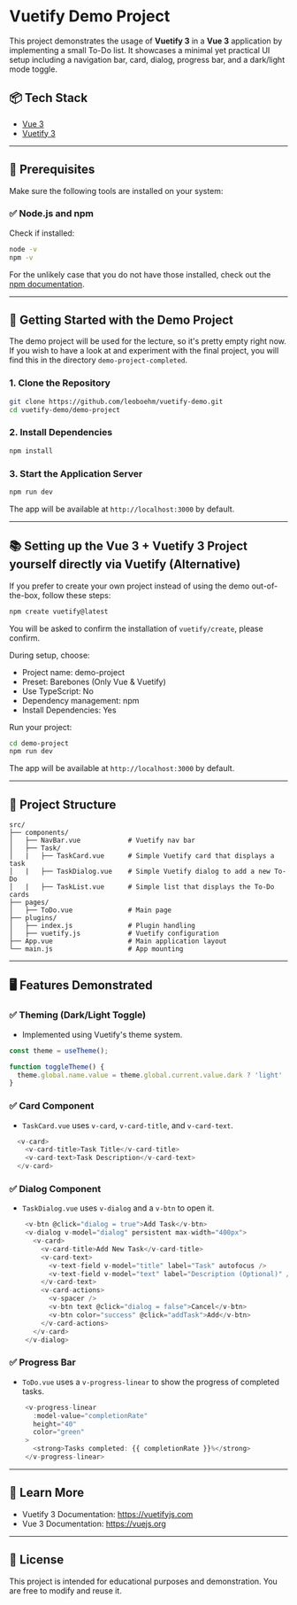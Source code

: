 # Vuetify Demo Project

This project demonstrates the usage of **Vuetify 3** in a **Vue 3** application by implementing a small To-Do list. It showcases a minimal yet practical UI setup including a navigation bar, card, dialog, progress bar, and a dark/light mode toggle.

## 📦 Tech Stack

- [Vue 3](https://vuejs.org/)
- [Vuetify 3](https://next.vuetifyjs.com/)

---


## 🧰 Prerequisites

Make sure the following tools are installed on your system:

### ✅ Node.js and npm

Check if installed:

```bash
node -v
npm -v
```

For the unlikely case that you do not have those installed, check out the [npm documentation](https://docs.npmjs.com/downloading-and-installing-node-js-and-npm).

---


## 🚀 Getting Started with the Demo Project

The demo project will be used for the lecture, so it's pretty empty right now.<br>
If you wish to have a look at and experiment with the final project, you will find this in the directory `demo-project-completed`.

### 1. Clone the Repository

```bash
git clone https://github.com/leoboehm/vuetify-demo.git
cd vuetify-demo/demo-project
```

### 2. Install Dependencies

```bash
npm install
```

### 3. Start the Application Server

```bash
npm run dev
```

The app will be available at `http://localhost:3000` by default.

---

## 📚 Setting up the Vue 3 + Vuetify 3 Project yourself directly via Vuetify (Alternative)
If you prefer to create your own project instead of using the demo out-of-the-box, follow these steps:

```bash
npm create vuetify@latest
```
You will be asked to confirm the installation of `vuetify/create`, please confirm.

During setup, choose:
- Project name: demo-project
- Preset: Barebones (Only Vue & Vuetify)
- Use TypeScript: No
- Dependency management: npm
- Install Dependencies: Yes

Run your project:

```bash
cd demo-project
npm run dev
```

The app will be available at `http://localhost:3000` by default.

---


## 🧩 Project Structure

```
src/
├── components/
│   ├── NavBar.vue            # Vuetify nav bar
│   ├── Task/
│   |   ├── TaskCard.vue      # Simple Vuetify card that displays a task
│   |   ├── TaskDialog.vue    # Simple Vuetify dialog to add a new To-Do
│   |   ├── TaskList.vue      # Simple list that displays the To-Do cards
├── pages/
│   ├── ToDo.vue              # Main page
├── plugins/
│   ├── index.js              # Plugin handling
│   ├── vuetify.js            # Vuetify configuration
├── App.vue                   # Main application layout
└── main.js                   # App mounting
```

---

## 🖥️ Features Demonstrated

### ✅ Theming (Dark/Light Toggle)
- Implemented using Vuetify's theme system.

```js
const theme = useTheme();

function toggleTheme() {
  theme.global.name.value = theme.global.current.value.dark ? 'light' : 'dark'
}
```

### ✅ Card Component
- `TaskCard.vue` uses `v-card`, `v-card-title`, and `v-card-text`.

```js
  <v-card>
    <v-card-title>Task Title</v-card-title>
    <v-card-text>Task Description</v-card-text>
  </v-card>
```

### ✅ Dialog Component
- `TaskDialog.vue` uses `v-dialog` and a `v-btn` to open it.

```js
    <v-btn @click="dialog = true">Add Task</v-btn>
    <v-dialog v-model="dialog" persistent max-width="400px">
      <v-card>
        <v-card-title>Add New Task</v-card-title>
        <v-card-text>
          <v-text-field v-model="title" label="Task" autofocus />
          <v-text-field v-model="text" label="Description (Optional)" />
        </v-card-text>
        <v-card-actions>
          <v-spacer />
          <v-btn text @click="dialog = false">Cancel</v-btn>
          <v-btn color="success" @click="addTask">Add</v-btn>
        </v-card-actions>
      </v-card>
    </v-dialog>
```

### ✅ Progress Bar
- `ToDo.vue` uses a `v-progress-linear` to show the progress of completed tasks.

```js
    <v-progress-linear
      :model-value="completionRate"
      height="40"
      color="green"
    >
      <strong>Tasks completed: {{ completionRate }}%</strong>
    </v-progress-linear>
```

---

## 📖 Learn More

- Vuetify 3 Documentation: https://vuetifyjs.com
- Vue 3 Documentation: https://vuejs.org

---

## 📌 License

This project is intended for educational purposes and demonstration. You are free to modify and reuse it.
